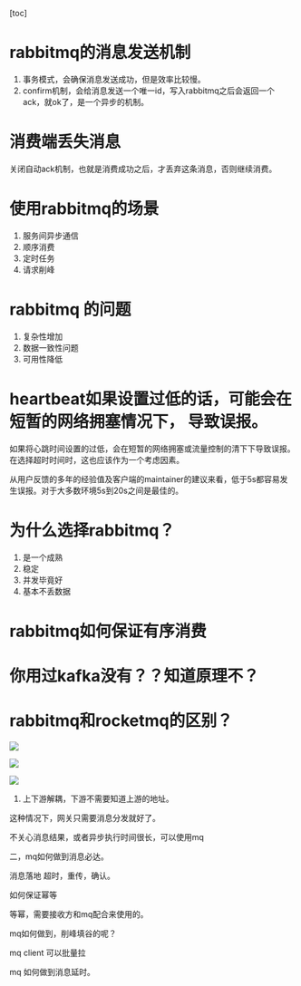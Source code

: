 [toc]

# rabbitmq的消息发送机制

1. 事务模式，会确保消息发送成功，但是效率比较慢。
2. confirm机制，会给消息发送一个唯一id，写入rabbitmq之后会返回一个ack，就ok了，是一个异步的机制。

# 消费端丢失消息
关闭自动ack机制，也就是消费成功之后，才丢弃这条消息，否则继续消费。

# 使用rabbitmq的场景
1. 服务间异步通信 
2. 顺序消费 
3. 定时任务 
4. 请求削峰

# rabbitmq 的问题
1. 复杂性增加
2. 数据一致性问题
3. 可用性降低

# heartbeat如果设置过低的话，可能会在短暂的网络拥塞情况下， 导致误报。
如果将心跳时间设置的过低，会在短暂的网络拥塞或流量控制的清下下导致误报。在选择超时时间时，这也应该作为一个考虑因素。

从用户反馈的多年的经验值及客户端的maintainer的建议来看，低于5s都容易发生误报。对于大多数环境5s到20s之间是最佳的。

# 为什么选择rabbitmq？
1. 是一个成熟
2. 稳定
3. 并发毕竟好
4. 基本不丢数据

# rabbitmq如何保证有序消费

# 你用过kafka没有？？知道原理不？


# rabbitmq和rocketmq的区别？
![](rabbitmq/rabbitmq1.png)

![](rabbitmq/rabbitmq2.png)

![](rabbitmq/rabbitmq3.png)



1. 上下游解耦，下游不需要知道上游的地址。

这种情况下，网关只需要消息分发就好了。

不关心消息结果，或者异步执行时间很长，可以使用mq


二，mq如何做到消息必达。

消息落地
超时，重传，确认。






如何保证幂等












等幂，需要接收方和mq配合来使用的。




mq如何做到，削峰填谷的呢？









mq client  可以批量拉



mq 如何做到消息延时。







